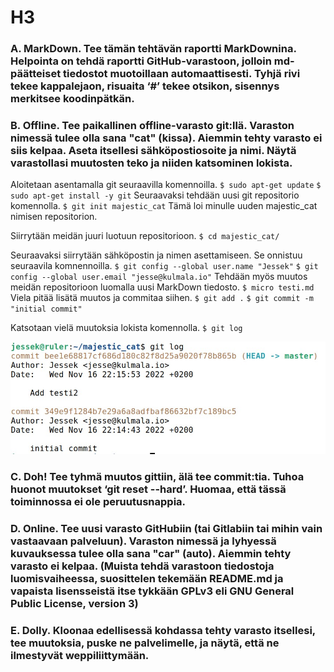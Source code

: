 # H3

### A. MarkDown. Tee tämän tehtävän raportti MarkDownina. Helpointa on tehdä raportti GitHub-varastoon, jolloin md-päätteiset tiedostot muotoillaan automaattisesti. Tyhjä rivi tekee kappalejaon, risuaita ‘#’ tekee otsikon, sisennys merkitsee koodinpätkän.

### B. Offline. Tee paikallinen offline-varasto git:llä. Varaston nimessä tulee olla sana "cat" (kissa). Aiemmin tehty varasto ei siis kelpaa. Aseta itsellesi sähköpostiosoite ja nimi. Näytä varastollasi muutosten teko ja niiden katsominen lokista.

Aloitetaan asentamalla git seuraavilla komennoilla. `$ sudo apt-get update` `$ sudo apt-get install -y git` Seuraavaksi tehdään uusi git repositorio komennolla. `$ git init majestic_cat` Tämä loi minulle uuden majestic_cat nimisen repositorion. 

Siirrytään meidän juuri luotuun repositorioon. `$ cd majestic_cat/` 

Seuraavaksi siirrytään sähköpostin ja nimen asettamiseen. Se onnistuu seuraavila komnennoilla. `$ git config --global user.name "Jessek"` `$ git config --global user.email "jesse@kulmala.io"` Tehdään myös muutos meidän repositorioon luomalla uusi MarkDown tiedosto. `$ micro testi.md` Viela pitää lisätä muutos ja commitaa siihen. `$ git add .` `$ git commit -m "initial commit"`

Katsotaan vielä muutoksia lokista komennolla. `$ git log`

![Loki muutaman muutkosen jälkeen](imgs/loki.jpg)

### C. Doh! Tee tyhmä muutos gittiin, älä tee commit:tia. Tuhoa huonot muutokset ‘git reset --hard’. Huomaa, että tässä toiminnossa ei ole peruutusnappia.

### D. Online. Tee uusi varasto GitHubiin (tai Gitlabiin tai mihin vain vastaavaan palveluun). Varaston nimessä ja lyhyessä kuvauksessa tulee olla sana "car" (auto). Aiemmin tehty varasto ei kelpaa. (Muista tehdä varastoon tiedostoja luomisvaiheessa, suosittelen tekemään README.md ja vapaista lisensseistä itse tykkään GPLv3 eli GNU General Public License, version 3)

### E. Dolly. Kloonaa edellisessä kohdassa tehty varasto itsellesi, tee muutoksia, puske ne palvelimelle, ja näytä, että ne ilmestyvät weppiliittymään.

